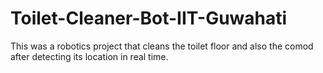 # Toilet-Cleaner-Bot-IIT-Guwahati
This was a robotics project that cleans the toilet floor and also the comod after detecting its location in real time.

